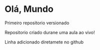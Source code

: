 # Olá, Mundo
 Primeiro repositorio versionado

 Repositorio criado durane uma aula ao vivo!

 Linha adicionado diretamete no github
